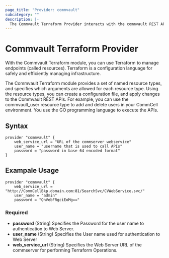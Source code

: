 ```yaml
---
page_title: "Provider: commvault"
subcategory: ""
description: |-
  The Commvault Terraform Provider interacts with the commvault REST API's for CRED Operations.
---
```


# Commvault Terraform Provider

With the Commvault Terraform module, you can use Terraform to manage endpoints (called resources). Terraform is a configuration language for safely and efficiently managing infrastructure.

The Commvault Terraform module provides a set of named resource types, and specifies which arguments are allowed for each resource type. Using the resource types, you can create a configuration file, and apply changes to the Commvault REST APIs. For example, you can use the commvault_user resource type to add and delete users in your CommCell environment. You use the GO programming language to execute the APIs.

## Syntax
```
provider "commvault" {
	web_service_url = "URL of the commserver webservice"
	user_name = "username that is used to call APIs" 
	password = "password in base 64 encoded format"
}
```
## Exampale Usage

```
provider "commvault" {
	web_service_url = "http://CommCellBkp.domain.com:81/SearchSvc/CVWebService.svc/"
	user_name = "admin" 
	password = "QnVebFRgciEoMg=="
```

### Required

- **password** (String) Specifies the Password for the user name to authentication to Web Server.
- **user_name** (String) Specifies the User name used for authentication to Web Server
- **web_service_url** (String) Specifies the Web Server URL of the commserver for performing Terraform Operations.
